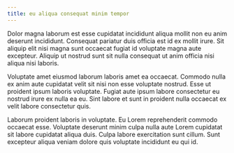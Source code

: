 ```yaml
---
title: eu aliqua consequat minim tempor
---
```


Dolor magna laborum est esse cupidatat incididunt aliqua mollit non eu anim deserunt incididunt. Consequat pariatur duis officia est id ex mollit irure. Sit aliquip elit nisi magna sunt occaecat fugiat id voluptate magna aute excepteur. Aliquip ut nostrud sunt sit nulla consequat ut anim officia nisi aliqua nisi laboris.

Voluptate amet eiusmod laborum laboris amet ea occaecat. Commodo nulla ex anim aute cupidatat velit sit nisi non esse voluptate nostrud. Esse ut proident ipsum laboris voluptate. Fugiat aute ipsum labore consectetur eu nostrud irure ex nulla ea eu. Sint labore et sunt in proident nulla occaecat ex velit labore consectetur quis.

Laborum proident laboris in voluptate. Eu Lorem reprehenderit commodo occaecat esse. Voluptate deserunt minim culpa nulla aute Lorem cupidatat sit labore cupidatat aliqua duis. Culpa labore exercitation sunt cillum. Sunt excepteur aliqua veniam dolore quis voluptate incididunt eu qui id.